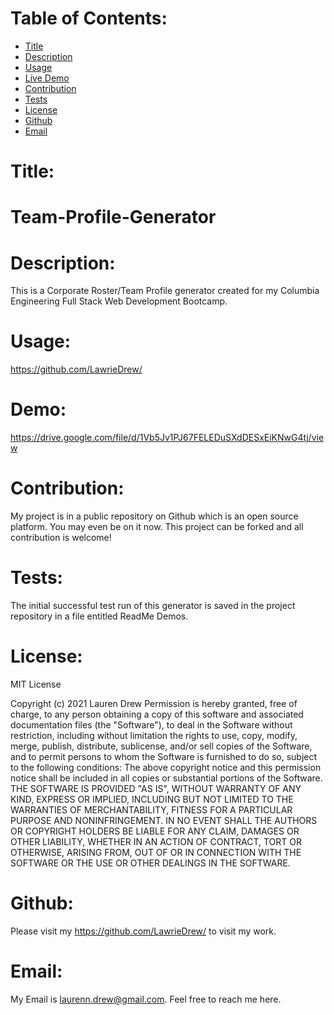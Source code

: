 # Table of Contents:
* [Title](#Title)
* [Description](#Description)
* [Usage](#Usage)
* [Live Demo](#Demo)
* [Contribution](#Contribution)
* [Tests](#Tests)
* [License](#License)
* [Github](#Github)
* [Email](#Email)

# Title:
# Team-Profile-Generator

# Description:
This is a Corporate Roster/Team Profile generator created for my Columbia Engineering Full Stack Web Development Bootcamp.

# Usage:
https://github.com/LawrieDrew/

# Demo:
https://drive.google.com/file/d/1Vb5Jv1PJ67FELEDuSXdDESxEiKNwG4tj/view

# Contribution:
My project is in a public repository on Github which is an open source platform. You may even be on it now. This project can be forked and all contribution is welcome!

# Tests:
The initial successful test run of this generator is saved in the project repository in a file entitled ReadMe Demos.

# License:

MIT License

Copyright (c) 2021 Lauren Drew
Permission is hereby granted, free of charge, to any person obtaining a copy
of this software and associated documentation files (the "Software"), to deal
in the Software without restriction, including without limitation the rights
to use, copy, modify, merge, publish, distribute, sublicense, and/or sell
copies of the Software, and to permit persons to whom the Software is
furnished to do so, subject to the following conditions:
The above copyright notice and this permission notice shall be included in all
copies or substantial portions of the Software.
THE SOFTWARE IS PROVIDED "AS IS", WITHOUT WARRANTY OF ANY KIND, EXPRESS OR
IMPLIED, INCLUDING BUT NOT LIMITED TO THE WARRANTIES OF MERCHANTABILITY,
FITNESS FOR A PARTICULAR PURPOSE AND NONINFRINGEMENT. IN NO EVENT SHALL THE
AUTHORS OR COPYRIGHT HOLDERS BE LIABLE FOR ANY CLAIM, DAMAGES OR OTHER
LIABILITY, WHETHER IN AN ACTION OF CONTRACT, TORT OR OTHERWISE, ARISING FROM,
OUT OF OR IN CONNECTION WITH THE SOFTWARE OR THE USE OR OTHER DEALINGS IN THE
SOFTWARE.

# Github:
Please visit my https://github.com/LawrieDrew/ to visit my work.

# Email:
My Email is laurenn.drew@gmail.com. Feel free to reach me here.
